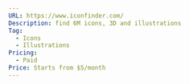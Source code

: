 ```yaml
---
URL: https://www.iconfinder.com/
Description: find 6M icons, 3D and illustrations
Tag:
  - Icons
  - Illustrations
Pricing:
  - Paid
Price: Starts from $5/month
---
```

